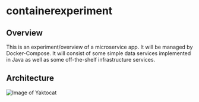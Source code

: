 # containerexperiment

## Overview
This is an experiment/overview of a microservice app. It will be managed by Docker-Compose. It will consist of some simple data services implemented in Java as well as some off-the-shelf infrastructure services.

## Architecture
![Image of Yaktocat](https://github.com/jdchandler88/containerexperiment/ContainerExperiment.jpg)

